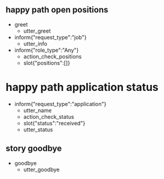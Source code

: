 ## happy path open positions
* greet
  - utter_greet
* inform{"request_type":"job"}
  - utter_info
* inform{"role_type":"Any"}
  - action_check_positions
  - slot{"positions":[]}

# happy path application status
* inform{"request_type":"application"}
  - utter_name
  - action_check_status
  - slot{"status":"received"}
  - utter_status

## story goodbye
* goodbye
  - utter_goodbye
 